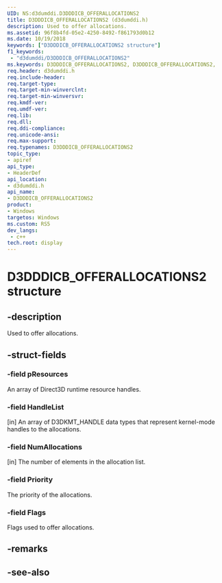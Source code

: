 ```yaml
---
UID: NS:d3dumddi.D3DDDICB_OFFERALLOCATIONS2
title: D3DDDICB_OFFERALLOCATIONS2 (d3dumddi.h)
description: Used to offer allocations.
ms.assetid: 96f8b4fd-05e2-4250-8492-f861793d0b12
ms.date: 10/19/2018
keywords: ["D3DDDICB_OFFERALLOCATIONS2 structure"]
f1_keywords:
 - "d3dumddi/D3DDDICB_OFFERALLOCATIONS2"
ms.keywords: D3DDDICB_OFFERALLOCATIONS2, D3DDDICB_OFFERALLOCATIONS2, 
req.header: d3dumddi.h
req.include-header:
req.target-type:
req.target-min-winverclnt:
req.target-min-winversvr:
req.kmdf-ver:
req.umdf-ver:
req.lib:
req.dll:
req.ddi-compliance:
req.unicode-ansi:
req.max-support:
req.typenames: D3DDDICB_OFFERALLOCATIONS2
topic_type: 
- apiref
api_type: 
- HeaderDef
api_location: 
- d3dumddi.h
api_name: 
- D3DDDICB_OFFERALLOCATIONS2
product:
- Windows
targetos: Windows
ms.custom: RS5
dev_langs:
 - c++
tech.root: display
---
```


# D3DDDICB_OFFERALLOCATIONS2 structure

## -description

Used to offer allocations.

## -struct-fields

### -field pResources

An array of Direct3D runtime resource handles.

### -field HandleList

[in] An array of D3DKMT_HANDLE data types that represent kernel-mode handles to the allocations.

### -field NumAllocations

[in] The number of elements in the allocation list.

### -field Priority

The priority of the allocations.

### -field Flags
 
Flags used to offer allocations.

## -remarks

## -see-also
